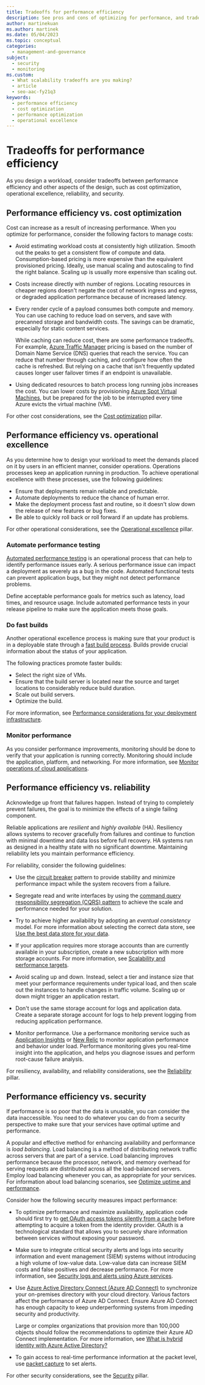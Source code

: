 ```yaml
---
title: Tradeoffs for performance efficiency
description: See pros and cons of optimizing for performance, and tradeoffs between performance and operational excellence, reliability, cost optimization, and security.
author: martinekuan
ms.author: martinek
ms.date: 05/04/2023
ms.topic: conceptual
categories:
  - management-and-governance
subject:
  - security
  - monitoring
ms.custom:
  - What scalability tradeoffs are you making?
  - article
  - seo-aac-fy21q3
keywords:
  - performance efficiency
  - cost optimization
  - performance optimization
  - operational excellence
---
```


# Tradeoffs for performance efficiency

As you design a workload, consider tradeoffs between performance efficiency and other aspects of the design, such as cost optimization, operational excellence, reliability, and security.

## Performance efficiency vs. cost optimization

Cost can increase as a result of increasing performance. When you optimize for performance, consider the following factors to manage costs:

- Avoid estimating workload costs at consistently high utilization. Smooth out the peaks to get a consistent flow of compute and data. Consumption-based pricing is more expensive than the equivalent provisioned pricing. Ideally, use manual scaling and autoscaling to find the right balance. Scaling up is usually more expensive than scaling out.

- Costs increase directly with number of regions. Locating resources in cheaper regions doesn't negate the cost of network ingress and egress, or degraded application performance because of increased latency.

- Every render cycle of a payload consumes both compute and memory. You can use caching to reduce load on servers, and save with precanned storage and bandwidth costs. The savings can be dramatic, especially for static content services.

  While caching can reduce cost, there are some performance tradeoffs. For example, [Azure Traffic Manager](/azure/traffic-manager/traffic-manager-overview) pricing is based on the number of Domain Name Service (DNS) queries that reach the service. You can reduce that number through caching, and configure how often the cache is refreshed. But relying on a cache that isn't frequently updated causes longer user failover times if an endpoint is unavailable.

- Using dedicated resources to batch process long running jobs increases the cost. You can lower costs by provisioning [Azure Spot Virtual Machines](https://azure.microsoft.com/products/virtual-machines/spot), but be prepared for the job to be interrupted every time Azure evicts the virtual machine (VM).

For other cost considerations, see the [Cost optimization](../cost/index.yml) pillar.

## Performance efficiency vs. operational excellence

As you determine how to design your workload to meet the demands placed on it by users in an efficient manner, consider operations. Operations processes keep an application running in production. To achieve operational excellence with these processes, use the following guidelines:

- Ensure that deployments remain reliable and predictable.
- Automate deployments to reduce the chance of human error.
- Make the deployment process fast and routine, so it doesn't slow down the release of new features or bug fixes.
- Be able to quickly roll back or roll forward if an update has problems.

For other operational considerations, see the [Operational excellence](../devops/overview.md) pillar.

### Automate performance testing

[Automated performance testing](/azure/architecture/checklist/dev-ops#testing) is an operational process that can help to identify performance issues early. A serious performance issue can impact a deployment as severely as a bug in the code. Automated functional tests can prevent application bugs, but they might not detect performance problems.

Define acceptable performance goals for metrics such as latency, load times, and resource usage. Include automated performance tests in your release pipeline to make sure the application meets those goals.

### Do fast builds

Another operational excellence process is making sure that your product is in a deployable state through a [fast build process](../devops/release-engineering-performance.md#build-times). Builds provide crucial information about the status of your application.

The following practices promote faster builds:

- Select the right size of VMs.
- Ensure that the build server is located near the source and target locations to considerably reduce build duration.
- Scale out build servers.
- Optimize the build.

For more information, see [Performance considerations for your deployment infrastructure](../devops/release-engineering-performance.md#build-times).

### Monitor performance

As you consider performance improvements, monitoring should be done to verify that your application is running correctly. Monitoring should include the application, platform, and networking. For more information, see [Monitor operations of cloud applications](../devops/checklist.md).

## Performance efficiency vs. reliability

Acknowledge up front that failures happen. Instead of trying to completely prevent failures, the goal is to minimize the effects of a single failing component.

Reliable applications are *resilient* and *highly available* (HA). Resiliency allows systems to recover gracefully from failures and continue to function with minimal downtime and data loss before full recovery. HA systems run as designed in a healthy state with no significant downtime. Maintaining reliability lets you maintain performance efficiency.

For reliability, consider the following guidelines:

- Use the [circuit breaker](/azure/architecture/patterns/circuit-breaker) pattern to provide stability and minimize performance impact while the system recovers from a failure.

- Segregate read and write interfaces by using the [command query responsibility segregation (CQRS) pattern](/azure/architecture/patterns/cqrs) to achieve the scale and performance needed for your solution.

- Try to achieve higher availability by adopting an *eventual consistency* model. For more information about selecting the correct data store, see [Use the best data store for your data](/azure/architecture/guide/design-principles/use-the-best-data-store).

- If your application requires more storage accounts than are currently available in your subscription, create a new subscription with more storage accounts. For more information, see [Scalability and performance targets](/azure/storage/common/scalability-targets-standard-account).

- Avoid scaling up and down. Instead, select a tier and instance size that meet your performance requirements under typical load, and then scale out the instances to handle changes in traffic volume. Scaling up or down might trigger an application restart.

- Don't use the same storage account for logs and application data. Create a separate storage account for logs to help prevent logging from reducing application performance.

- Monitor performance. Use a performance monitoring service such as [Application Insights](/azure/azure-monitor/app/app-insights-overview) or [New Relic](https://newrelic.com/) to monitor application performance and behavior under load. Performance monitoring gives you real-time insight into the application, and helps you diagnose issues and perform root-cause failure analysis.

For resiliency, availability, and reliability considerations, see the [Reliability](../resiliency/principles.md) pillar.

## Performance efficiency vs. security

If performance is so poor that the data is unusable, you can consider the data inaccessible. You need to do whatever you can do from a security perspective to make sure that your services have optimal uptime and performance.

A popular and effective method for enhancing availability and performance is *load balancing*. Load balancing is a method of distributing network traffic across servers that are part of a service. Load balancing improves performance because the processor, network, and memory overhead for serving requests are distributed across all the load-balanced servers. Employ load balancing whenever you can, as appropriate for your services. For information about load balancing scenarios, see [Optimize uptime and performance](/azure/security/fundamentals/network-best-practices#optimize-uptime-and-performance).

Consider how the following security measures impact performance:

- To optimize performance and maximize availability, application code should first try to [get OAuth access tokens silently from a cache](/azure/active-directory/develop/msal-net-acquire-token-silently) before attempting to acquire a token from the identity provider. OAuth is a technological standard that allows you to securely share information between services without exposing your password.

- Make sure to integrate critical security alerts and logs into security information and event management (SIEM) systems without introducing a high volume of low-value data. Low-value data can increase SIEM costs and false positives and decrease performance. For more information, see [Security logs and alerts using Azure services](../security/monitor-logs-alerts.md).

- Use [Azure Active Directory Connect (Azure AD Connect)](/azure/active-directory/hybrid/connect/whatis-azure-ad-connect) to synchronize your on-premises directory with your cloud directory. Various factors affect the performance of Azure AD Connect. Ensure Azure AD Connect has enough capacity to keep underperforming systems from impeding security and productivity.

  Large or complex organizations that provision more than 100,000 objects should follow the recommendations to optimize their Azure AD Connect implementation. For more information, see [What is hybrid identity with Azure Active Directory?](/azure/active-directory/hybrid/whatis-hybrid-identity)

- To gain access to real-time performance information at the packet level, use [packet capture](/azure/network-watcher/network-watcher-alert-triggered-packet-capture) to set alerts.

For other security considerations, see the [Security](../security/overview.md) pillar.
